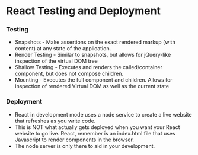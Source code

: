 # React Testing and Deployment

### Testing

- Snapshots - Make assertions on the exact rendered markup (with content) at any state of the application.
- Render Testing - Similar to snapshots, but allows for jQuery-like inspection of the virtual DOM tree
- Shallow Testing - Executes and renders the called/container component, but does not compose children.
- Mounting - Executes the full component and children. Allows for inspection of rendered Virtual DOM as well as the current state

### Deployment

- React in development mode uses a node service to create a live website that refreshes as you write code. 
- This is NOT what actually gets deployed when you want your React website to go live. React, remember is an index.html file that uses Javascript to render components in the browser. 
- The node server is only there to aid in your development.

 